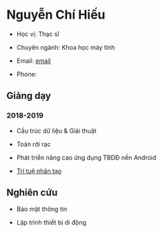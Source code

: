 # Nguyễn Chí Hiếu

- Học vị: Thạc sĩ

- Chuyên ngành: Khoa học máy tính

- Email: [email](nguyenchihieu@)

- Phone: 

## Giảng dạy

### 2018-2019

- Cấu trúc dữ liệu & Giải thuật

- Toán rời rạc

- Phát triển nâng cao ứng dụng TBDĐ nền Android
- [Trí tuệ nhân tạo](https://hieuchnguyen.github.io/teaching/ai)

## Nghiên cứu

- Bảo mật thông tin

- Lập trình thiết bị di động

